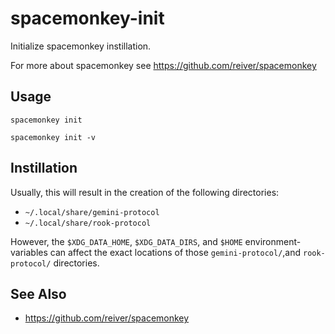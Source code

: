 # spacemonkey-init

Initialize spacemonkey instillation.

For more about spacemonkey see https://github.com/reiver/spacemonkey

## Usage

```
spacemonkey init
```

```
spacemonkey init -v
```

## Instillation

Usually, this will result in the creation of the following directories:

* `~/.local/share/gemini-protocol`
* `~/.local/share/rook-protocol`

However, the `$XDG_DATA_HOME`, `$XDG_DATA_DIRS`, and `$HOME` environment-variables can affect the exact locations of those `gemini-protocol/`,and `rook-protocol/` directories.

## See Also
* https://github.com/reiver/spacemonkey
